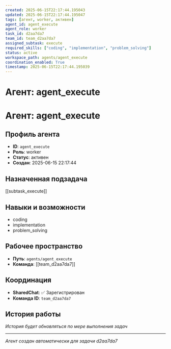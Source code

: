 ```yaml
---
created: 2025-06-15T22:17:44.195043
updated: 2025-06-15T22:17:44.195047
tags: [агент, worker, активен]
agent_id: agent_execute
agent_role: worker
task_id: d2aa7da7
team_id: team_d2aa7da7
assigned_subtask: execute
required_skills: ["coding", "implementation", "problem_solving"]
status: active
workspace_path: agents/agent_execute
coordination_enabled: True
timestamp: 2025-06-15T22:17:44.195039
---
```


# Агент: agent_execute

# Агент: agent_execute

## Профиль агента

- **ID**: `agent_execute`
- **Роль**: worker
- **Статус**: активен
- **Создан**: 2025-06-15 22:17:44

## Назначенная подзадача

[[subtask_execute]]

## Навыки и возможности

- coding
- implementation
- problem_solving

## Рабочее пространство

- **Путь**: `agents/agent_execute`
- **Команда**: [[team_d2aa7da7]]

## Координация

- **SharedChat**: ✅ Зарегистрирован
- **Команда ID**: `team_d2aa7da7`

## История работы

*История будет обновляться по мере выполнения задач*

---
*Агент создан автоматически для задачи d2aa7da7*
